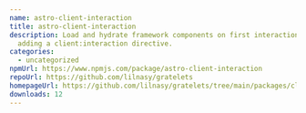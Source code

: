 ```yaml
---
name: astro-client-interaction
title: astro-client-interaction
description: Load and hydrate framework components on first interaction by
  adding a client:interaction directive.
categories:
  - uncategorized
npmUrl: https://www.npmjs.com/package/astro-client-interaction
repoUrl: https://github.com/lilnasy/gratelets
homepageUrl: https://github.com/lilnasy/gratelets/tree/main/packages/client-interaction
downloads: 12
---
```


